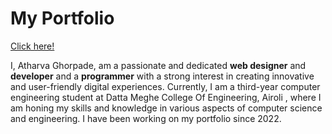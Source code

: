 <h1>My Portfolio</h1>
<a href="https://atharva-ghorpade.github.io/Portfolio/">Click here!</a>
<br/>
<p>I, Atharva Ghorpade, am a passionate and dedicated <strong>web designer</strong> and <strong>developer</strong> and a <strong>programmer</strong> with a
              strong interest in creating innovative and user-friendly digital
              experiences. Currently, I am a third-year computer engineering
              student at Datta Meghe College Of Engineering, Airoli , where I am honing my skills and
              knowledge in various aspects of computer science and engineering.
              I have been working on my portfolio
              since 2022.</p>

